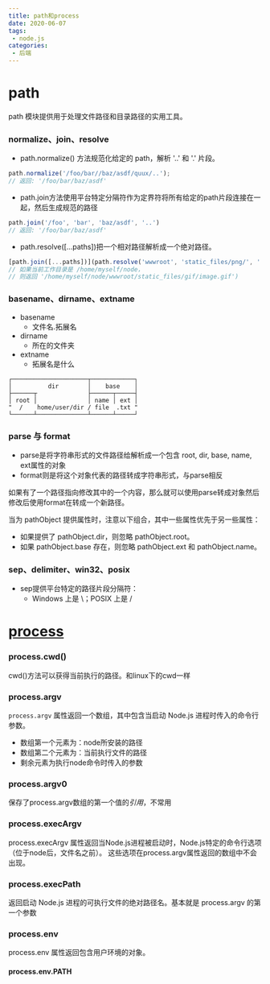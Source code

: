 ```yaml
---
title: path和process
date: 2020-06-07
tags:
 - node.js
categories:
 - 后端
---
```





# path
path 模块提供用于处理文件路径和目录路径的实用工具。

###  normalize、join、resolve

 - path.normalize() 方法规范化给定的 path，解析 '..' 和 '.' 片段。
```js
path.normalize('/foo/bar//baz/asdf/quux/..');
// 返回: '/foo/bar/baz/asdf'
```

 - path.join方法使用平台特定分隔符作为定界符将所有给定的path片段连接在一起，然后生成规范的路径

```js
path.join('/foo', 'bar', 'baz/asdf', '..') 
// 返回: '/foo/bar/baz/asdf'
```

 - path.resolve([...paths])把一个相对路径解析成一个绝对路径。
```js
[path.join([...paths])](path.resolve('wwwroot', 'static_files/png/', '../gif/image.gif');
// 如果当前工作目录是 /home/myself/node，
// 则返回 '/home/myself/node/wwwroot/static_files/gif/image.gif')
```

### basename、dirname、extname
 - basename
   - 文件名.拓展名
 - dirname
   - 所在的文件夹
 - extname
   - 拓展名是什么
```
┌─────────────────────┬────────────┐
│          dir        │    base    │
├──────┬              ├──────┬─────┤
│ root │              │ name │ ext │
"  /    home/user/dir / file  .txt "
└──────┴──────────────┴──────┴─────┘
```

### parse 与 format
 - parse是将字符串形式的文件路径给解析成一个包含 root, dir, base, name, ext属性的对象
 - format则是将这个对象代表的路径转成字符串形式，与parse相反

如果有了一个路径指向修改其中的一个内容，那么就可以使用parse转成对象然后修改后使用format在转成一个新路径。

当为 pathObject 提供属性时，注意以下组合，其中一些属性优先于另一些属性：

 - 如果提供了 pathObject.dir，则忽略 pathObject.root。
 - 如果 pathObject.base 存在，则忽略 pathObject.ext 和 pathObject.name。


### sep、delimiter、win32、posix

 - sep提供平台特定的路径片段分隔符：
   - Windows 上是 \；POSIX 上是 /



# [process](http://nodejs.cn/api/process.htm)

### process.cwd()
cwd()方法可以获得当前执行的路径。和linux下的cwd一样

### process.argv
`process.argv` 属性返回一个数组，其中包含当启动 Node.js 进程时传入的命令行参数。

 - 数组第一个元素为：node所安装的路径
 - 数组第二个元素为：当前执行文件的路径
 - 剩余元素为执行node命令时传入的参数

### process.argv0
保存了process.argv数组的第一个值的*引用*，不常用

### process.execArgv
process.execArgv 属性返回当Node.js进程被启动时，Node.js特定的命令行选项（位于node后，文件名之前）。 这些选项在process.argv属性返回的数组中不会出现。

### process.execPath
返回启动 Node.js 进程的可执行文件的绝对路径名。基本就是 process.argv 的第一个参数


### process.env
process.env 属性返回包含用户环境的对象。


#### process.env.PATH
